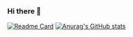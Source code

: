 ### Hi there 👋
[![Readme Card](https://github-readme-stats.vercel.app/api/pin/?username=Animasso&repo=github-readme-stats)](https://github.com/Animasso/github-readme-stats)
[![Anurag's GitHub stats](https://github-readme-stats.vercel.app/api?username=Animasso)](https://github.com/Animasso/github-readme-stats)
<!--
**Animasso/Animasso** is a ✨ _special_ ✨ repository because its `README.md` (this file) appears on your GitHub profile.

Here are some ideas to get you started:

- 🔭 I’m currently working on ...
- 🌱 I’m currently learning ...
- 👯 I’m looking to collaborate on ...
- 🤔 I’m looking for help with ...
- 💬 Ask me about ...
- 📫 How to reach me: ...
- 😄 Pronouns: ...
- ⚡ Fun fact: ...
-->
